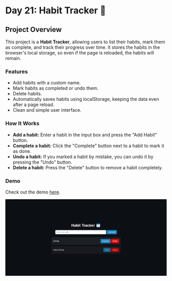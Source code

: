 # Day 21: Habit Tracker 📅

## Project Overview
This project is a **Habit Tracker**, allowing users to list their habits, mark them as complete, and track their progress over time. It stores the habits in the browser's local storage, so even if the page is reloaded, the habits will remain.

### Features
- Add habits with a custom name.
- Mark habits as completed or undo them.
- Delete habits.
- Automatically saves habits using localStorage, keeping the data even after a page reload.
- Clean and simple user interface.

### How It Works
- **Add a habit:** Enter a habit in the input box and press the "Add Habit" button.
- **Complete a habit:** Click the "Complete" button next to a habit to mark it as done.
- **Undo a habit:** If you marked a habit by mistake, you can undo it by pressing the "Undo" button.
- **Delete a habit:** Press the "Delete" button to remove a habit completely.

### Demo
Check out the demo [here](https://30dayjs-vaibhavkatariya.vercel.app/Day-21).

![Habit Tracker](screenshot.png)
